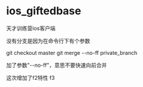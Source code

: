 ios_giftedbase
==============

天才训练营ios客户端

没有分支是因为在命令行下有个参数

git checkout master
git merge --no-ff private_branch

加了参数"--no-ff"，意思不要快速向前合并

这次增加了f2特性
f3
